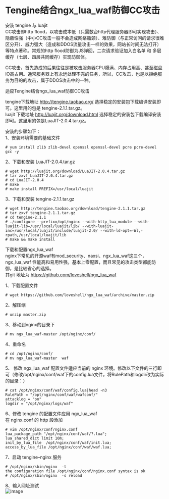 Tengine结合ngx_lua_waf防御CC攻击
===

安装 tengine 与 luajit  
CC攻击即http flood，以攻击成本低（只需数台http代理服务器即可实现攻击）、隐蔽性强（中小CC攻击一般不会造成网络瓶颈）、难防御（与正常访问的请求很难区分开）、威力强大（造成和DDOS流量攻击一样的效果，网站长时间无法打开）等特点著称。常规的http flood防御为JS弹回，二次请求验证加入白名单 和 多层缓存（七层、四层共同缓存）实现防御体。  

CC攻击，首先造成的后果往往是被攻击服务器CPU爆满、内存占用高、甚至磁盘IO高占用。通常服务器上有永远处理不完的任务，所以，CC攻击，也是以拒绝服务为目的的攻击，属于DDOS攻击中的一种。  

适应Tengine结合ngx_lua_waf防御CC攻击  

tengine下载地址 http://tengine.taobao.org/   选择稳定的安装包下载编译安装即可。这里用的包是 tengine-2.1.1.tar.gz。  
luajit 下载地址 http://luajit.org/download.html  选择稳定的安装包下载编译安装即可。这里用的包是LuaJIT-2.0.4.tar.gz。  

安装的步骤如下：  
1、安装环境需要的基础文件  
```
# yum install zlib zlib-devel openssl openssl-devel pcre pcre-devel gcc -y
```  
2、下载和安装 LuaJIT-2.0.4.tar.gz  
```
# wget http://luajit.org/download/LuaJIT-2.0.4.tar.gz
# tar zxvf LuaJIT-2.0.4.tar.gz 
# cd LuaJIT-2.0.4
# make
# make install PREFIX=/usr/local/luajit
```  

3、下载和安装 tengine-2.1.1.tar.gz  
```
# wget http://tengine.taobao.org/download/tengine-2.1.1.tar.gz
# tar zxvf tengine-2.1.1.tar.gz
# cd tengine-2.1.1
# ./configure --prefix=/opt/nginx --with-http_lua_module --with-luajit-lib=/usr/local/luajit/lib/ --with-luajit-inc=/usr/local/luajit/include/luajit-2.0/ --with-ld-opt=-Wl,-rpath,/usr/local/luajit/lib
# make && make install
```  

下载和配置ngx_lua_waf  
nginx下常见的开源waf有mod_security、naxsi、ngx_lua_waf这三个，ngx_lua_waf 性能高和易用性强，基本上零配置，而且常见的攻击类型都能防御，是比较省心的选择。  
其git 地址为 https://github.com/loveshell/ngx_lua_waf  

1、下载配置文件  
```  
# wget https://github.com/loveshell/ngx_lua_waf/archive/master.zip
```  

2、解压缩    
```
# unzip master.zip
```  

3、移动到nginx的目录下  
```
# mv ngx_lua_waf-master /opt/nginx/conf/
```  

4、重命名  
```
# cd /opt/nginx/conf/ 
# mv ngx_lua_waf-master  waf
```  

5、 修改 ngx_lua_waf 配置文件适应当前的 nginx 环境。修改以下文件的三行即可（修改/opt/nginx/conf/waf下的config.lua文件，将RulePath和logdir改为实际的目录：）
```
# cat /opt/nginx/conf/waf/config.lua|head -n3
RulePath = "/opt/nginx/conf/waf/wafconf/"
attacklog = "on"
logdir = "/opt/nginx/logs/waf"
```  

6、修改 tengine 的配置文件应用 ngx_lua_waf  
在 nginx.conf 的 http 段添加  
```
# vim /opt/nginx/conf/nginx.conf
lua_package_path "/opt/nginx/conf/waf/?.lua";
lua_shared_dict limit 10m;
init_by_lua_file  /opt/nginx/conf/waf/init.lua; 
access_by_lua_file /opt/nginx/conf/waf/waf.lua;
```  
 
7、启动 tengine–nginx 服务  
```  
# /opt/nginx/sbin/nginx  -t
the configuration file /opt/nginx/conf/nginx.conf syntax is ok
# /opt/nginx/sbin/nginx  -s reload
```  

8、输入网址测试  
![image](https://github.com/mykubernetes/linux-install/blob/master/image/cc%E6%94%BB%E5%87%BB.png)  
